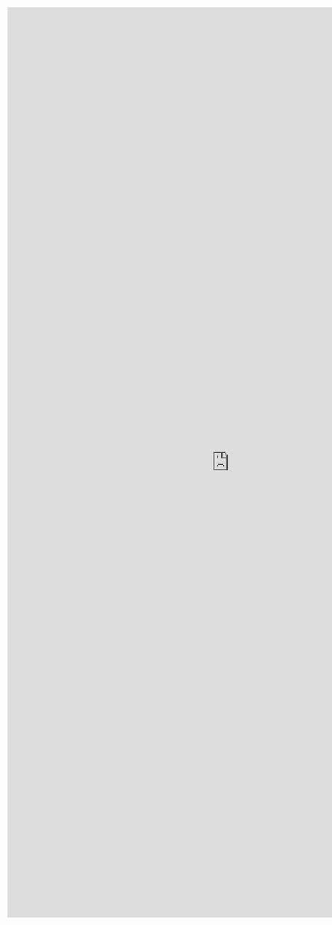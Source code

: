 <iframe allowtransparency="true" frameborder="0" scrolling="no" src="http://udsfoundation.webs.com/mobi" style="border: none; height: 2050px; width: 1000px;"> </iframe>

